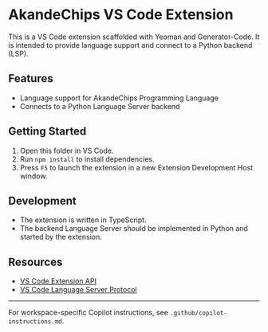 # AkandeChips VS Code Extension

This is a VS Code extension scaffolded with Yeoman and Generator-Code. It is intended to provide language support and connect to a Python backend (LSP).

## Features

- Language support for AkandeChips Programming Language
- Connects to a Python Language Server backend

## Getting Started

1. Open this folder in VS Code.
2. Run `npm install` to install dependencies.
3. Press `F5` to launch the extension in a new Extension Development Host window.

## Development

- The extension is written in TypeScript.
- The backend Language Server should be implemented in Python and started by the extension.

## Resources

- [VS Code Extension API](https://code.visualstudio.com/api)
- [VS Code Language Server Protocol](https://microsoft.github.io/language-server-protocol/)

---

For workspace-specific Copilot instructions, see `.github/copilot-instructions.md`.
